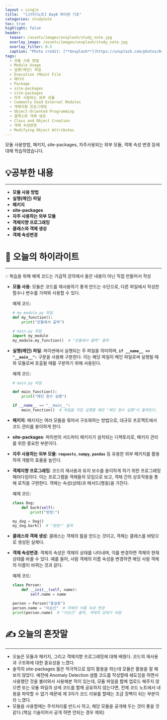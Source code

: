 ```yaml
---
layout : single
title:  "[스터디노트] Day8 파이썬 기초"
categories: studynote
toc: true
highlight: false
header:
  teaser: /assets/images/unsplash/study_note.jpg
  overlay_image: /assets/images/unsplash/study_note.jpg
  overlay_filter: 0.5
  caption: "Photo credit: [**Unsplash**](https://unsplash.com/photos/842ofHC6MaI)"
tags:
  - 모듈 사용 방법
  - Module Usage
  - 실행(메인) 파일
  - Execution (Main) File
  - 패키지
  - Package
  - site-packages
  - site-packages
  - 자주 사용하는 외부 모듈
  - Commonly Used External Modules
  - 객체지향 프로그래밍
  - Object-Oriented Programming
  - 클래스와 객체 생성
  - Class and Object Creation
  - 객체 속성변경
  - Modifying Object Attributes
---
```


모듈 사용방법, 패키지, site-packages, 자주사용되는 외부 모듈, 객체 속성 변경 등에 대해 학습하였습니다.




# 💡공부한 내용

---

- **모듈 사용 방법**
- **실행(메인) 파일**
- **패키지**
- **site-packages**
- **자주 사용하는 외부 모듈**
- **객체지향 프로그래밍**
- **클래스와 객체 생성**
- **객체 속성변경**

# 📝 오늘의 하이라이트

---

<aside>
💡 복습을 위해 예제 코드는 가급적 강의에서 들은 내용이 아닌 직접 만들어서 작성

</aside>

- **모듈 사용**: 모듈은 코드를 재사용하기 좋게 만드는 수단으로, 다른 파일에서 작성한 함수나 변수를 가져와 사용할 수 있다.
    
    예제 코드:
    
    ```python
    # my_module.py 파일
    def my_function():
        print("모듈에서 출력")
    
    # main.py 파일
    import my_module
    my_module.my_function()  # "모듈에서 출력" 출력
    ```
    
- **실행(메인) 파일**: 파이썬에서 실행되는 주 파일을 의미하며, **`if __name__ == "__main__":`** 구문을 사용해 구분한다. 이는 해당 파일이 메인 파일로써 실행될 때와 모듈로써 호출될 때를 구분하기 위해 사용된다.
    
    예제 코드:
    
    ```python
    # main.py 파일
    
    def main_function():
        print("메인 함수 실행")
    
    if __name__ == "__main__":
        main_function()  # 파일을 직접 실행할 때만 "메인 함수 실행"이 출력된다.
    ```
    
- **패키지**: 패키지는 여러 모듈을 묶어서 구조화하는 방법으로, 대규모 프로젝트에서 코드 관리를 용이하게 한다.
- **site-packages**: 파이썬의 서드파티 패키지가 설치되는 디렉토리로, 패키지 관리를 위한 중요한 부분이다.
- **자주 사용하는 외부 모듈**: **`requests`**, **`numpy`**, **`pandas`** 등 유용한 외부 패키지를 활용하여 개발의 효율을 높인다.
- **객체지향 프로그래밍**: 코드의 재사용과 유지 보수를 용이하게 하기 위한 프로그래밍 패러다임이다. 이는 프로그램을 객체들의 모임으로 보고, 객체 간의 상호작용을 통해 로직을 구현한다. 객체는 속성(상태)과 메서드(행동)을 가진다.
    
    예제 코드:
    
    ```python
    class Dog:
        def bark(self):
            print("멍멍!")
    
    my_dog = Dog()
    my_dog.bark()  # "멍멍!" 출력
    ```
    
- **클래스와 객체 생성**: 클래스는 객체의 틀을 만드는 것이고, 객체는 클래스를 바탕으로 생성된 실체다.
- **객체 속성변경**: 객체의 속성은 객체의 상태를 나타내며, 이를 변경하면 객체의 현재 상태를 바꿀 수 있다. 예를 들어, 사람 객체의 이름 속성을 변경하면 해당 사람 객체의 이름이 바뀌는 것과 같다.
    
    예제 코드:
    
    ```python
    class Person:
        def __init__(self, name):
            self.name = name
    
    person = Person("홍길동")
    person.name = "이순신"  # 객체의 이름 속성 변경
    print(person.name)  # "이순신" 출력, 객체의 상태가 바뀜
    ```
    

# ✍️ 오늘의 혼잣말

---

- 오늘은 모듈과 패키지, 그리고 객체지향 프로그래밍에 대해 배웠다. 코드의 재사용과 구조화에 대한 중요성을 느꼈다.
- 솔직히 site-packages 들은 적극적으로 많이 활용을 하는데 모듈은 활용을 잘 해보지 않았다. 예전에 Anomaly Detection 샘플 코드를 작성할때 쉐도잉을 하면서 사용했던 것을 불러와서 사용해본 적이 있는데, 모듈 파일을 함께 업로드 해주지 않으면 또는 모듈 파일의 상세 코드를 함께 공유하지 않는다면, 전체 코드 노트에서 내용을 파악할 수 없기 때문에 제 3자가 코드 리뷰를 할때는 조금 장벽이 되는 부분이라 느꼈다.
- 모듈을 사용할때는 주석처리를 반드시 하고, 해당 모듈을 공개해 두는 것이 좋을 것 같다.(핵심 기술이어서 공개 하면 안되는 경우 제외)
